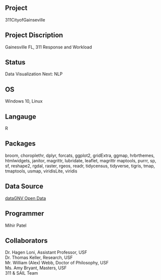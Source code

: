 Project
--------
311CityofGainseville

Project Discription
--------------------
Gainesville FL, 311 Response and Workload

Status
---------
Data Visualization
Next: NLP

OS
------
Windows 10, Linux

Langauge
---------
R

Packages
--------
broom, choroplethr, dplyr, forcats, ggplot2, gridExtra, ggmap, hrbrthemes, htmlwidgets, janitor, magrittr, lubridate, leaflet, magrittr   maptools, purrr, sp, sf, reshape2, rgdal, raster, rgeos, readr, tidycensus, tidyverse, tigris, tmap, tmaptools, usmap, viridisLite,     viridis

Data Source
------------
[dataGNV Open Data](https://data.cityofgainesville.org/Community-Model/311-Service-Requests-myGNV-/78uv-94ar)


Programmer
---------
Mihir Patel  

Collaborators
------------
Dr. Hagen Loni, Assistant Professor, USF  
Dr. Thomas Keller, Research, USF    
Mr. William (Alex) Webb, Doctor of Philosophy, USF      
Ms. Amy Bryant, Masters, USF       
311 & SAIL Team
